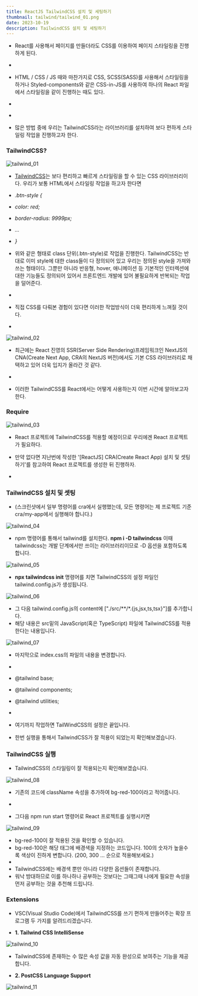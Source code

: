```yaml
---
title: ReactJS TailwindCSS 설치 및 세팅하기
thumbnail: tailwind/tailwind_01.png
date: 2023-10-19
description: TailwindCSS 설치 및 세팅하기
---
```


- React를 사용해서 페이지를 만들더라도 CSS를 이용하여 페이지 스타일링을 진행하게 된다.

- &nbsp;
- HTML / CSS / JS 때와 마찬가지로 CSS, SCSS(SASS)를 사용해서 스타일링을 하거나 Styled-components와 같은 CSS-in-JS를 사용하여 하나의 React 파일에서 스타일링을 같이 진행하는 때도 있다.

- &nbsp;
- &nbsp;

- 많은 방법 중에 우리는 TailwindCSS라는 라이브러리를 설치하여 보다 편하게 스타일링 작업을 진행하고자 한다.

### **TailwindCSS?**

![tailwind_01](/images/tailwind/tailwind_01.png)

- [TailwindCSS](https://tailwindcss.com/)는 보다 편리하고 빠르게 스타일링을 할 수 있는 CSS 라이브러리이다.
  우리가 보통 HTML에서 스타일링 작업을 하고자 한다면

- _.btn-style {_
- _color: red;_
- _border-radius: 9999px;_
- _..._
- _}_

- 위와 같은 형태로 class 단위(.btn-style)로 작업을 진행한다.
  TailwindCSS는 반대로 이미 style에 대한 class들이 다 정의되어 있고 우리는 정의된 style을 가져와 쓰는 형태이다.
  그뿐만 아니라 반응형, hover, 애니메이션 등 기본적인 인터렉션에 대한 기능들도 정의되어 있어서 프론트엔드 개발에 있어 불필요하게 반복되는 작업을 덜어준다.

- &nbsp;
- 직접 CSS를 다뤄본 경험이 있다면 이러한 작업방식이 더욱 편리하게 느껴질 것이다.

- &nbsp;

![tailwind_02](/images/tailwind/tailwind_02.png)

- 최근에는 React 진영의 SSR(Server Side Rendering)프레임워크인 NextJS의 CNA(Create Next App, CRA의 NextJS 버전)에서도 기본 CSS 라이브러리로 채택하고 있어 더욱 입지가 올라간 것 같다.

- &nbsp;

- 이러한 TailwindCSS를 React에서는 어떻게 사용하는지 이번 시간에 알아보고자 한다.

### Require

![tailwind_03](/images/tailwind/tailwind_03.png)

- React 프로젝트에 TailwindCSS를 적용할 예정이므로 우리에겐 React 프로젝트가 필요하다.
- 만약 없다면 지난번에 작성한 '[ReactJS] CRA(Create React App) 설치 및 셋팅하기'를 참고하여 React 프로젝트를 생성한 뒤 진행하자.

- &nbsp;

### TailwindCSS 설치 및 셋팅

- (스크린샷에서 일부 명령어를 cra에서 실행했는데, 모든 명령어는 제 프로젝트 기준 cra/my-app에서 실행해야 합니다.)

![tailwind_04](/images/tailwind/tailwind_04.png)

- npm 명령어를 통해서 tailwind를 설치한다. **npm i -D tailwindcss**
  이때 tailwindcss는 개발 단계에서만 쓰이는 라이브러리이므로 -D 옵션을 포함하도록 합니다.

![tailwind_05](/images/tailwind/tailwind_05.png)

- **npx tailwindcss init** 명령어를 치면 TailwindCSS의 설정 파일인 tailwind.config.js가 생성됩니다.

![tailwind_06](/images/tailwind/tailwind_06.png)

- 그 다음 tailwind.config.js의 content에 ["./src/**/*.{js,jsx,ts,tsx}"]를 추가합니다.
- 해당 내용은 src밑의 JavaScript(혹은 TypeScript) 파일에 TailwindCSS를 적용한다는 내용입니다.

![tailwind_07](/images/tailwind/tailwind_07.png)

- 마지막으로 index.css의 파일의 내용을 변경합니다.

- &nbsp;

- @tailwind base;
- @tailwind components;
- @tailwind utilities;

- &nbsp;

- 여기까지 작업하면 TailWindCSS의 설정은 끝입니다.
- 한번 실행을 통해서 TailwindCSS가 잘 적용이 되었는지 확인해보겠습니다.

### TailwindCSS 실행

- TailwindCSS의 스타일링이 잘 적용되는지 확인해보겠습니다.

![tailwind_08](/images/tailwind/tailwind_08.png)

- 기존의 코드에 className 속성을 추가하여 bg-red-100이라고 적어줍니다.
- &nbsp;

- 그다음 npm run start 명령어로 React 프로젝트를 실행시키면

![tailwind_09](/images/tailwind/tailwind_09.png)

- bg-red-100이 잘 적용된 것을 확인할 수 있습니다.
- bg-red-100은 해당 태그에 배경색을 지정하는 코드입니다. 100의 숫자가 높을수록 색상이 진하게 변합니다. (200, 300 ... 순으로 적용해보세요.)
- &nbsp;
- TailwindCSS에는 배경색 뿐만 아니라 다양한 옵션들이 존재합니다.
- 워낙 방대하므로 이를 하나하나 공부하는 것보다는 그때그때 나에게 필요한 속성을 먼저 공부하는 것을 추천해 드립니다.

### Extensions

- VSC(Visual Studio Code)에서 TailwindCSS를 쓰기 편하게 만들어주는 확장 프로그램 두 가지를 알려드리겠습니다.

- **1. Tailwind CSS IntelliSense**

![tailwind_10](/images/tailwind/tailwind_10.png)

- TailwindCSS에 존재하는 수 많은 속성 값을 자동 완성으로 보여주는 기능을 제공합니다.

- **2. PostCSS Language Support**

![tailwind_11](/images/tailwind/tailwind_11.png)
